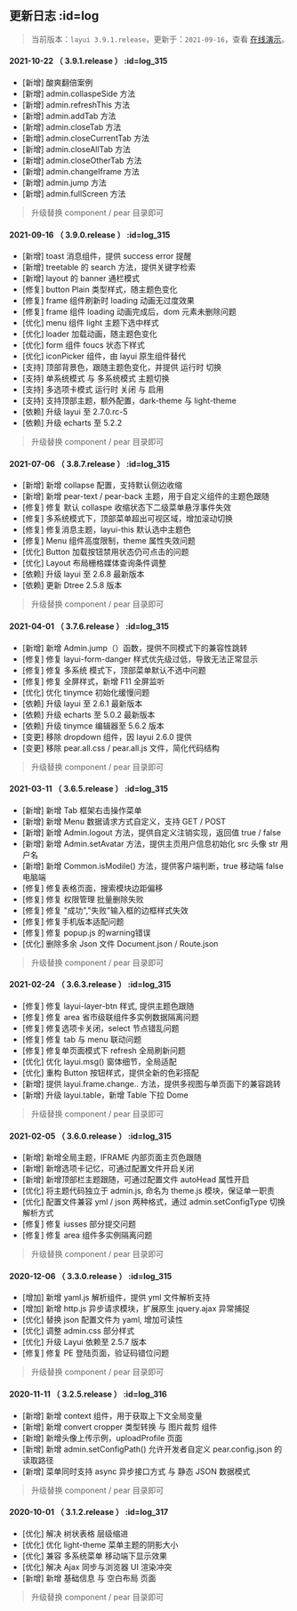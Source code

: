 ## 更新日志   :id=log

> 当前版本：`layui 3.9.1.release`，更新于：`2021-09-16`，查看 [在线演示](http://layui.pearadmin.com)。

#### 2021-10-22 （ 3.9.1.release ）   :id=log_315

- [新增] 酸爽翻倍案例
- [新增] admin.collaspeSide 方法
- [新增] admin.refreshThis 方法
- [新增] admin.addTab 方法
- [新增] admin.closeTab 方法
- [新增] admin.closeCurrentTab 方法
- [新增] admin.closeAllTab 方法
- [新增] admin.closeOtherTab 方法
- [新增] admin.changeIframe 方法
- [新增] admin.jump 方法
- [新增] admin.fullScreen 方法

> 升级替换 component / pear 目录即可

#### 2021-09-16 （ 3.9.0.release ）   :id=log_315

- [新增] toast 消息组件，提供 success error 提醒
- [新增] treetable 的 search 方法，提供关键字检索
- [新增] layout 的 banner 通栏模式
- [修复] button Plain 类型样式，随主题色变化
- [修复] frame 组件刷新时 loading 动画无过度效果
- [修复] frame 组件 loading 动画完成后，dom 元素未删除问题
- [优化] menu 组件 light 主题下选中样式
- [优化] loader 加载动画，随主题色变化
- [优化] form 组件 foucs 状态下样式
- [优化] iconPicker 组件，由 layui 原生组件替代
- [支持] 顶部背景色，跟随主题色变化，并提供 运行时 切换
- [支持] 单系统模式 与 多系统模式 主题切换
- [支持] 多选项卡模式 运行时 关闭 与 启用
- [支持] 支持顶部主题，额外配置，dark-theme 与 light-theme
- [依赖] 升级 layui 至 2.7.0.rc-5
- [依赖] 升级 echarts 至 5.2.2

> 升级替换 component / pear 目录即可

#### 2021-07-06 （ 3.8.7.release ）   :id=log_315

- [新增] 新增 collapse 配置，支持默认侧边收缩
- [新增] 新增 pear-text / pear-back 主题，用于自定义组件的主题色跟随
- [修复] 修复 默认 collaspe 收缩状态下二级菜单悬浮事件失效
- [修复] 多系统模式下，顶部菜单超出可视区域，增加滚动切换
- [修复] 修复消息主题，layui-this 默认选中主题色
- [修复] Menu 组件高度限制，theme 属性失效问题
- [优化] Button 加载按钮禁用状态仍可点击的问题
- [优化] Layout 布局栅格媒体查询条件调整
- [依赖] 升级 layui 至 2.6.8 最新版本
- [依赖] 更新 Dtree 2.5.8 版本

> 升级替换 component / pear 目录即可

#### 2021-04-01 （ 3.7.6.release ）   :id=log_315

- [新增] 新增 Admin.jump（）函数，提供不同模式下的兼容性跳转
- [修复] 修复 layui-form-danger 样式优先级过低，导致无法正常显示
- [修复] 修复 多系统 模式下，顶部菜单默认不选中问题
- [修复] 修复 全屏样式，新增 F11 全屏监听
- [优化] 优化 tinymce 初始化缓慢问题
- [依赖] 升级 layui 至 2.6.1 最新版本
- [依赖] 升级 echarts 至 5.0.2 最新版本
- [依赖] 升级 tinymce 编辑器至 5.6.2 版本
- [变更] 移除 dropdown 组件，因 layui 2.6.0 提供
- [变更] 移除 pear.all.css / pear.all.js 文件，简化代码结构

> 升级替换 component / pear 目录即可

#### 2021-03-11 （ 3.6.5.release ）   :id=log_315

- [新增] 新增 Tab 框架右击操作菜单
- [新增] 新增 Menu 数据请求方式自定义，支持 GET / POST
- [新增] 新增 Admin.logout 方法，提供自定义注销实现，返回值 true / false
- [新增] 新增 Admin.setAvatar 方法，提供主页用户信息初始化 src 头像 str 用户名
- [新增] 新增 Common.isModile() 方法，提供客户端判断，true 移动端 false 电脑端
- [修复] 修复表格页面，搜索模块边距偏移
- [修复] 修复 权限管理 批量删除失败
- [修复] 修复 "成功","失败"输入框的边框样式失效
- [修复] 修复手机版本适配问题
- [修复] 修复 popup.js 的warning错误
- [优化] 删除多余 Json 文件 Document.json / Route.json

> 升级替换 component / pear 目录即可

#### 2021-02-24 （ 3.6.3.release ）   :id=log_315

- [修复] 修复 layui-layer-btn 样式, 提供主题色跟随
- [修复] 修复 area 省市级联组件多实例数据隔离问题
- [修复] 修复选项卡关闭，select 节点错乱问题
- [修复] 修复 tab 与 menu 联动问题
- [修复] 修复单页面模式下 refresh 全局刷新问题
- [优化] 优化 layui.msg() 窗体细节，全局适配
- [优化] 重构 Button 按钮样式，提供全新的色彩搭配
- [新增] 提供 layui.frame.change.. 方法，提供多视图与单页面下的兼容跳转
- [新增] 升级 layui.table，新增 Table 下拉 Dome

> 升级替换 component / pear 目录即可

#### 2021-02-05 （ 3.6.0.release ）   :id=log_315

- [新增] 新增全局主题，IFRAME 内部页面主页色跟随
- [新增] 新增选项卡记忆，可通过配置文件开启关闭
- [新增] 新增顶部栏主题跟随，可通过配置文件 autoHead 属性开启
- [优化] 将主题代码独立于 admin.js, 命名为 theme.js 模块，保证单一职责
- [优化] 配置文件兼容 yml / json 两种格式，通过 admin.setConfigType 切换解析方式
- [修复] 修复 iusses 部分提交问题
- [修复] 修复 area 组件多实例隔离问题

> 升级替换 component / pear 目录即可

#### 2020-12-06 （ 3.3.0.release ）   :id=log_315

- [增加] 新增 yaml.js 解析组件，提供 yml 文件解析支持
- [增加] 新增 http.js 异步请求模块，扩展原生 jquery.ajax 异常捕捉
- [优化] 替换 json 配置文件为 yaml, 增加可读性
- [优化] 调整 admin.css 部分样式
- [优化] 升级 Layui 依赖至 2.5.7 版本
- [修复] 修复 PE 登陆页面，验证码错位问题

> 升级替换 component / pear 目录即可

#### 2020-11-11 （ 3.2.5.release ）   :id=log_316

- [新增] 新增 context 组件，用于获取上下文全局变量
- [新增] 新增 convert cropper 类型转换 与 图片裁剪 组件
- [新增] 新增头像上传示例，uploadProfile 页面
- [新增] 新增 admin.setConfigPath() 允许开发者自定义 pear.config.json 的读取路径
- [新增] 菜单同时支持 async 异步接口方式 与 静态 JSON 数据模式

> 升级替换 component / pear 目录即可

#### 2020-10-01 （ 3.1.2.release ）   :id=log_317

- [优化] 解决 树状表格 层级缩进
- [优化] 优化 light-theme 菜单主题的阴影大小
- [优化] 兼容 多系统菜单 移动端下显示效果
- [优化]  解决 Ajax 同步与浏览器 UI 渲染冲突
- [新增] 新增 基础信息 与 空白布局 页面

> 升级替换 component / pear 目录即可
